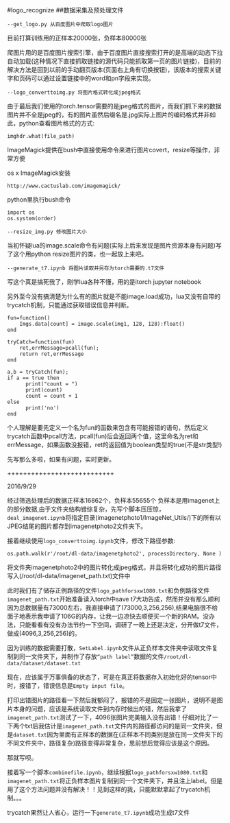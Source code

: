 #logo_recognize
##数据采集及预处理文件
```
--get_logo.py 从百度图片中爬取logo图片
```
目前打算训练用的正样本20000张，负样本80000张

爬图片用的是百度图片搜索引擎，由于百度图片直接搜索打开的是高端的动态下拉自动加载(这种情况下直接抓取链接的源代码只能抓取第一页的图片链接)，目前的解决方法是回到以前的手动翻页版本(页面右上角有切换按钮)，该版本的搜索关键字和页码可以通过设置链接中的word和pn字段来实现。
```
--logo_converttoimg.py 将图片格式转化成jpeg格式
```
由于最后我们使用的torch.tensor需要的是jpeg格式的图片，而我们抓下来的数据图片并不全是jpeg的，有的图片虽然后缀名是.jpg实际上图片的编码格式并非如此，python查看图片格式的方式:
```
imghdr.what(file_path)
```
ImageMagick提供在bush中直接使用命令来进行图片covert，resize等操作，非常方便

os x ImageMagick安装
```
http://www.cactuslab.com/imagemagick/
```
python里执行bush命令
```
import os
os.system(order)
```
```
--resize_img.py 修改图片大小
```   
当初怀疑lua的image.scale命令有问题(实际上后来发现是图片资源本身有问题)写了这个用python resize图片的类，也一起放上来吧。
```
--generate_t7.ipynb 将图片读取并另存为torch需要的.t7文件
```	
写这个真是搞死我了，刚学lua各种不懂，用的是itorch jupyter notebook

另外至今没有搞清楚为什么有的图片就是不能image.load成功，lua又没有自带的trycatch机制，只能通过获取错误信息并判断。
```
fun=function()  
    Imgs.data[count] = image.scale(img1, 128, 128):float()  
end  
  
tryCatch=function(fun)  
    ret,errMessage=pcall(fun);
    return ret,errMessage
end  

a,b = tryCatch(fun);
if a == true then 
      print("count = ")
      print(count)
      count = count + 1
else
      print('no')
end
```
个人理解是要先定义一个名为fun的函数来包含有可能报错的语句，然后定义trycatch函数中pcall方法，pcall(fun)后会返回两个值，这里命名为ret和errMessage，如果函数没报错，ret的返回值为boolean类型的true(不是str类型!)

先写那么多啦，如果有问题，实时更新。

+++++++++++++++++++++++++++

2016/9/29

经过筛选处理后的数据正样本16862个，负样本55655个
负样本是用imagenet上的部分数据,由于文件夹结构错综复杂，先写个脚本压压惊，`deal_imagenet.ipynb`将指定目录(imagenetphoto1/ImageNet_Utils/)下的所有以JPEG结尾的图片都存到imagenetphoto2文件夹下。

接着继续使用`logo_converttoimg.ipynb`文件，修改下路径参数:
```
os.path.walk(r'/root/dl-data/imagenetphoto2', processDirectory, None )
```
将文件夹imagenetphoto2中的图片转化成jpeg格式，并且将转化成功的图片路径写入(/root/dl-data/imagenet_path.txt)文件中

此时我们有了储存正例路径的文件`logo_pathforsxw1080.txt`和负例路径文件`imagenet_path.txt`开始准备读入torch中save t7大功告成，然而并没有那么顺利因为总数据量有73000左右，我直接申请了(73000,3,256,256),结果电脑很不给面子地表示我申请了106G的内存，让我一边凉快去顺便买一个新的RAM。没办法，只能看看有没有办法节约一下空间，调研了一晚上还是决定，分开做t7文件，做成(4096,3,256,256)的。

因为训练的数据需要打散，`SetLabel.ipynb`文件从正负样本文件夹中读取文件复制到同一文件夹下，并制作了存放`“path label”`数据的文件`/root/dl-data/dataset/dataset.txt`

现在，应该属于万事俱备的状态了，可是在真正将数据存入初始化好的tensor中时，报错了，错误信息是`Empty input file`。

打印出错图片的路径看一下然后就郁闷了，报错的不是固定一张图片，说明不是图片本身的问题，应该是系统读取文件到内存时候出的错，然后我拿了`imagenet_path.txt`测试了一下，4096张图片完美输入没有出错！仔细对比了一下两个txt后我估计是`imagenet_path.txt`文件内的路径都访问的是同一文件夹，但是`dataset.txt`因为里面有正样本的数据在(正样本不同类别是放在同一文件夹下的不同文件夹中，路径复杂)路径变得非常复杂，思前想后觉得应该是这个原因。

那就写呗。

接着写一个脚本`combinefile.ipynb`，继续根据`logo_pathforsxw1080.txt`和`imagenet_path.txt`将正负样本图片复制到同一个文件夹下，并且注上label。但是用了这个方法问题并没有解决！！见到这样的我，只能默默拿起了trycatch机制。。。

trycatch果然让人省心，运行一下`generate_t7.ipynb`成功生成t7文件
